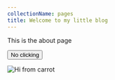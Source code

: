 ```yaml
---
collectionName: pages
title: Welcome to my little blog
---
```

This is the about page



<Button bg="red" color="white">No clicking</Button>





![Hi from carrot](/assets/img_00000000-current.png)
